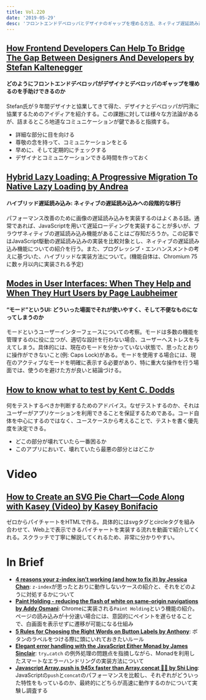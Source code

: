 ```yaml
---
title: Vol.220
date: '2019-05-29'
desc: 'フロントエンドデベロッパとデザイナのギャップを埋める方法、ネィティブ遅延読み込みとハイブリッド遅延読み込み、“モード”というUI、ほか計10リンク'
---
```


## [How Frontend Developers Can Help To Bridge The Gap Between Designers And Developers by Stefan Kaltenegger](https://www.smashingmagazine.com/2019/05/frontend-developers-designers/)

#### どのようにフロントエンドデベロッパがデザイナとデベロッパのギャップを埋めるのを手助けできるのか

Stefan氏が９年間デザイナと協業してきて得た、デザイナとデベロッパが円滑に協業するためのアイディアを紹介する。この課題に対しては様々な方法論があるが、詰まるところ地道なコミュニケーションが鍵であると指摘する。

- 詳細な部分に目を向ける
- 尊敬の念を持って、コミュニケーションをとる
- 早めに、そして定期的にチェックする
- デザイナとコミュニケーションできる時間を作っておく

## [Hybrid Lazy Loading: A Progressive Migration To Native Lazy Loading by Andrea](https://www.smashingmagazine.com/2019/05/hybrid-lazy-loading-progressive-migration-native/)

#### ハイブリッド遅延読み込み: ネィティブの遅延読み込みへの段階的な移行

パフォーマンス改善のために画像の遅延読み込みを実装するのはよくある話。通常であれば、JavaScriptを用いて遅延ローディングを実装することが多いが、ブラウザネィティブの遅延読み込み機能があることはご存知だろうか。この記事ではJavaScript駆動の遅延読み込みの実装を比較対象とし、ネィティブの遅延読み込み機能についての紹介を行う。また、プログレッシブ・エンハンスメントの考えに基づいた、ハイブリッドな実装方法について。(機能自体は、Chromium 75に数ヶ月以内に実装される予定)

## [Modes in User Interfaces: When They Help and When They Hurt Users by Page Laubheimer](https://www.nngroup.com/articles/modes/)

#### “モード”というUI: どういった場面でそれが使いやすく、そして不便なものになってしまうのか

モードというユーザーインターフェースについての考察。モードは多数の機能を管理するのに役に立つが、適切な設計を行わない場合、ユーザーへストレスを与えてしまう。具体的には、現在のモードを分かっていない状態で、思ったとおりに操作ができないこと(例: Caps Lock)がある。モードを使用する場合には、現在のアクティブなモードを明確に表示する必要があり、特に重大な操作を行う場面では、使うのを避けた方が良いと結論づける。

## [How to know what to test by Kent C. Dodds](https://kentcdodds.com/blog/how-to-know-what-to-test)

何をテストするべきか判断するためのアドバイス。なぜテストするのか、それはユーザーがアプリケーションを利用できることを保証するためである。コード自体を中心にするのではなく、ユースケースから考えることで、テストを書く優先度を決定できる。

- どこの部分が壊れていたら一番困るか
- このアプリにおいて、壊れていたら最悪の部分とはどこか

# Video
## [How to Create an SVG Pie Chart—Code Along with Kasey (Video) by Kasey Bonifacio](https://seesparkbox.com/foundry/how_to_code_an_SVG_pie_chart)

ゼロからパイチャートをHTMLで作る。具体的にはsvgタグとcircleタグを組み合わせて、Web上で表示できるパイチャートを実装する流れを動画で紹介してくれる。スクラッチで丁寧に解説してくれるため、非常に分かりやすい。

# In Brief
- [**4 reasons your z-index isn’t working (and how to fix it) by Jessica Chan**](https://medium.freecodecamp.org/4-reasons-your-z-index-isnt-working-and-how-to-fix-it-coder-coder-6bc05f103e6c): `z-index`が思ったとおりに動作しないケースの紹介と、それをどのように対処するかについて
- [**Paint Holding - reducing the flash of white on same-origin navigations by Addy Osmani**](https://developers.google.com/web/updates/2019/05/paint-holding): Chromeに実装される`Paint Holding`という機能の紹介。ページの読み込みが十分速い場合には、意図的にペイントを遅らせることで、白画面を表示せずに遷移が可能になる仕組み
- [**5 Rules for Choosing the Right Words on Button Labels by Anthony**](https://uxmovement.com/buttons/5-rules-for-choosing-the-right-words-on-button-labels/): ボタンのラベルをつける際に頭にいれておきたいルール
- [**Elegant error handling with the JavaScript Either Monad by James Sinclair**](https://blog.logrocket.com/elegant-error-handling-with-the-javascript-either-monad-76c7ae4924a1): `try…catch` の例外処理の問題点を指摘しながら、Monadを利用したスマートなエラーハンドリングの実装方法について
- [**Javascript Array.push is 945x faster than Array.concat 🤯🤔 by Shi Ling**](https://dev.to/uilicious/javascript-array-push-is-945x-faster-than-array-concat-1oki): JavaScriptの`push`と`concat`のパフォーマンスを比較し、それぞれがどういった特性をもっているのか、最終的にどちらが高速に動作するのかについて実験し調査する

